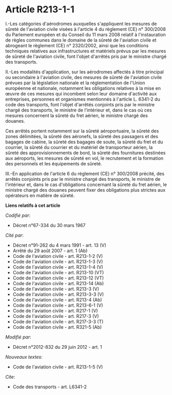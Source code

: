 # Article R213-1-1

I.-Les catégories d'aérodromes auxquelles s'appliquent les mesures de sûreté de l'aviation civile visées à l'article 4 du
règlement (CE) n° 300/2008 du Parlement européen et du Conseil du 11 mars 2008 relatif à l'instauration de règles communes
dans le domaine de la sûreté de l'aviation civile et abrogeant le règlement (CE) n° 2320/2002, ainsi que les conditions
techniques relatives aux infrastructures et matériels prévus par les mesures de sûreté de l'aviation civile, font l'objet
d'arrêtés pris par le ministre chargé des transports. 

II.-Les modalités d'application, sur les aérodromes affectés à titre principal ou secondaire à l'aviation civile, des mesures
de sûreté de l'aviation civile prévues par la législation nationale et la réglementation de l'Union européenne et nationale,
notamment les obligations relatives à la mise en œuvre de ces mesures qui incombent selon leur domaine d'activité aux
entreprises, personnes et organismes mentionnés à l'article L. 6341-2 du code des transports, font l'objet d'arrêtés
conjoints pris par le ministre chargé des transports, le ministre de l'intérieur et, dans le cas où ces mesures concernent la
sûreté du fret aérien, le ministre chargé des douanes. 

Ces arrêtés portent notamment sur la sûreté aéroportuaire, la sûreté des zones délimitées, la sûreté des aéronefs, la sûreté
des passagers et des bagages de cabine, la sûreté des bagages de soute, la sûreté du fret et du courrier, la sûreté du
courrier et du matériel de transporteur aérien, la sûreté des approvisionnements de bord, la sûreté des fournitures destinées
aux aéroports, les mesures de sûreté en vol, le recrutement et la formation des personnels et les équipements de sûreté. 

III.-En application de l'article 6 du règlement (CE) n° 300/2008 précité, des arrêtés conjoints pris par le ministre chargé
des transports, le ministre de l'intérieur et, dans le cas d'obligations concernant la sûreté du fret aérien, le ministre
chargé des douanes peuvent fixer des obligations plus strictes aux opérateurs en matière de sûreté.

**Liens relatifs à cet article**

_Codifié par_:

  - Décret n°67-334 du 30 mars 1967

_Cité par_:

  - Décret n°91-262 du 4 mars 1991 - art. 13 (V)
  - Arrêté du 29 août 2007 - art. 1 (Ab)
  - Code de l'aviation civile - art. R213-1-2 (V)
  - Code de l'aviation civile - art. R213-1-3 (V)
  - Code de l'aviation civile - art. R213-1-4 (V)
  - Code de l'aviation civile - art. R213-10 (VT)
  - Code de l'aviation civile - art. R213-12 (VT)
  - Code de l'aviation civile - art. R213-14 (Ab)
  - Code de l'aviation civile - art. R213-3 (V)
  - Code de l'aviation civile - art. R213-3-3 (V)
  - Code de l'aviation civile - art. R213-4 (Ab)
  - Code de l'aviation civile - art. R213-6-1 (V)
  - Code de l'aviation civile - art. R217-1 (V)
  - Code de l'aviation civile - art. R217-3 (V)
  - Code de l'aviation civile - art. R217-3-3 (T)
  - Code de l'aviation civile - art. R321-5 (Ab)

_Modifié par_:

  - Décret n°2012-832 du 29 juin 2012 - art. 1

_Nouveaux textes_:

  - Code de l'aviation civile - art. R213-1-5 (V)

_Cite_:

  - Code des transports - art. L6341-2
